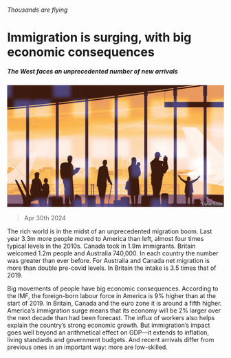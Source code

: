 ###### Thousands are flying

# Immigration is surging, with big economic consequences 

##### The West faces an unprecedented number of new arrivals 

![image](images/20240504_FND001.jpg) 

> Apr 30th 2024 

The rich world is in the midst of an unprecedented migration boom. Last year 3.3m more people moved to America than left, almost four times typical levels in the 2010s. Canada took in 1.9m immigrants. Britain welcomed 1.2m people and Australia 740,000. In each country the number was greater than ever before. For Australia and Canada net migration is more than double pre-covid levels. In Britain the intake is 3.5 times that of 2019. 

Big movements of people have big economic consequences. According to the IMF, the foreign-born labour force in America is 9% higher than at the start of 2019. In Britain, Canada and the euro zone it is around a fifth higher. America’s immigration surge means that its economy will be 2% larger over the next decade than had been forecast. The influx of workers also helps explain the country’s strong economic growth. But immigration’s impact goes well beyond an arithmetical effect on GDP—it extends to inflation, living standards and government budgets. And recent arrivals differ from previous ones in an important way: more are low-skilled.

